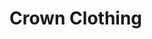# Crown Clothing

<!-- rules_version = '2';

service cloud.firestore {
  match /databases/{database}/documents {
    match /{document=**} {
      allow read, write: if
          request.time < timestamp.date(2023, 12, 2);
    }
  }
} -->
